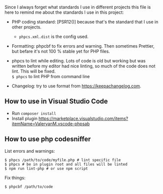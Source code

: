 Since I always forget what standards I use in different projects this file is here to remind me about the standards I use in this project:

- PHP coding standard: [PSR12()] because that's the standard that I use in other projects.

  - `phpcs.xml.dist` is the config used.

- Formatting:
  phpcbf to fix errors and warning.
  Then sometimes Prettier, but befare it's not 100 % stable yet for PHP files.

- phpcs to lint while editing. Lots of code is old but working but was written
  before my editor had nice linting, so much of the code does not lint. This will be fixed.  
  `$ phpcs` to lint PHP from command line

- Changelog: try to use format from https://keepachangelog.com.

## How to use in Visual Studio Code

- Run `composer install`
- Install plugin https://marketplace.visualstudio.com/items?itemName=ValeryanM.vscode-phpsab

## How to use php codesniffer

List errors and warnings:

    $ phpcs /path/to/code/myfile.php # lint specific file
    $ phpcs # be in plugin root and all files will be linted
    $ npm run lint-php # or use npm script

Fix things:

    $ phpcbf /path/to/code
